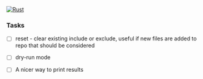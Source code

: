 [![Rust](https://github.com/the-lean-crate/cargo-diet/workflows/Rust/badge.svg)](https://github.com/the-lean-crate/cargo-diet/actions?query=workflow%3ARust)

### Tasks

* [ ] reset - clear existing include or exclude, useful if new files are added to repo that should
      be considered
* [ ] dry-run mode
* [ ] A nicer way to print results


